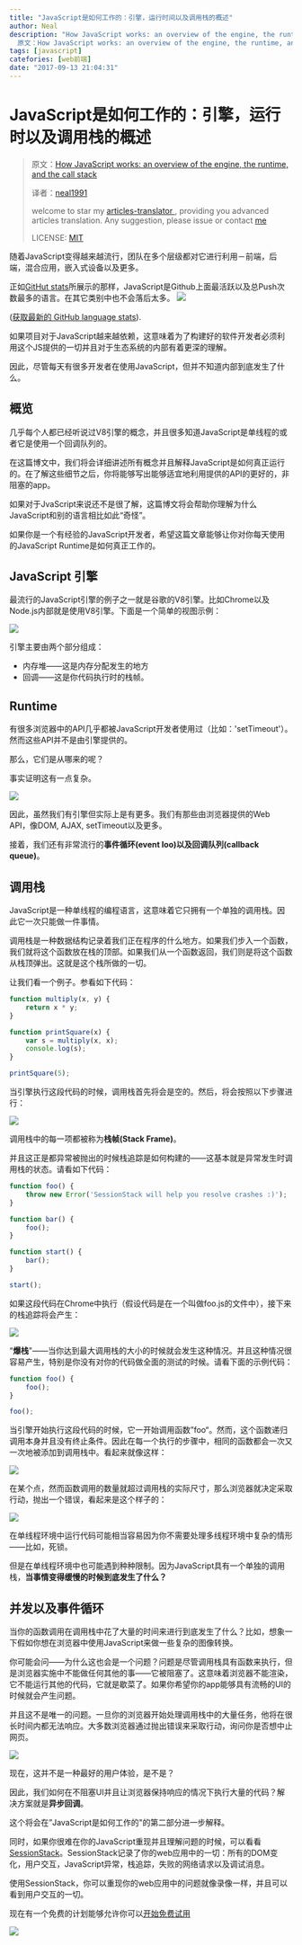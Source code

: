 ```yaml
---
title: "JavaScript是如何工作的：引擎，运行时间以及调用栈的概述"
author: Neal
description: "How JavaScript works: an overview of the engine, the runtime, and the call stackJavaScript是如何工作的：引擎，运行时间以及回调的概述
  原文：How JavaScript works: an overview of the engine, the runtime, and the call stack"
tags: [javascript]
catefories: [web前端]
date: "2017-09-13 21:04:31"
---
```

# JavaScript是如何工作的：引擎，运行时以及调用栈的概述

> 原文：[How JavaScript works: an overview of the engine, the runtime, and the call stack](https://blog.sessionstack.com/how-does-javascript-actually-work-part-1-b0bacc073cf)
>
> 译者：[neal1991](https://github.com/neal1991)
>
> welcome to star my [articles-translator ](https://github.com/neal1991), providing you advanced articles translation. Any suggestion, please issue or contact [me](mailto:bing@stu.ecnu.edu.cn)
>
> LICENSE: [MIT](https://opensource.org/licenses/MIT)

随着JavaScript变得越来越流行，团队在多个层级都对它进行利用－前端，后端，混合应用，嵌入式设备以及更多。

正如[GitHut stats](http://githut.info/)所展示的那样，JavaScript是Github上面最活跃以及总Push次数最多的语言。在其它类别中也不会落后太多。
![](https://cdn-images-1.medium.com/max/3036/1*Zf4reZZJ9DCKsXf5CSXghg.png) 


([获取最新的 GitHub language stats](https://madnight.github.io/githut/)).

如果项目对于JavaScript越来越依赖，这意味着为了构建好的软件开发者必须利用这个JS提供的一切并且对于生态系统的内部有着更深的理解。

因此，尽管每天有很多开发者在使用JavaScript，但并不知道内部到底发生了什么。

## 概览 

几乎每个人都已经听说过V8引擎的概念，并且很多知道JavaScript是单线程的或者它是使用一个回调队列的。

在这篇博文中，我们将会详细讲述所有概念并且解释JavaScript是如何真正运行的。在了解这些细节之后，你将能够写出能够适宜地利用提供的API的更好的，非阻塞的app。

如果对于JvaScript来说还不是很了解，这篇博文将会帮助你理解为什么JavaScript和别的语言相比如此“奇怪”。

如果你是一个有经验的JavaScript开发者，希望这篇文章能够让你对你每天使用的JavaScript Runtime是如何真正工作的。

## **JavaScript 引擎** 

最流行的JavaScript引擎的例子之一就是谷歌的V8引擎。比如Chrome以及Node.js内部就是使用V8引擎。下面是一个简单的视图示例：

![](https://cdn-images-1.medium.com/max/2048/1*OnH_DlbNAPvB9KLxUCyMsA.png) 

引擎主要由两个部分组成：

* 内存堆——这是内存分配发生的地方
* 回调——这是你代码执行时的栈帧。

## **Runtime** 

有很多浏览器中的API几乎都被JavaScript开发者使用过（比如：'setTimeout'）。然而这些API并不是由引擎提供的。

那么，它们是从哪来的呢？

事实证明这有一点复杂。

![](https://cdn-images-1.medium.com/max/2048/1*4lHHyfEhVB0LnQ3HlhSs8g.png) 

因此，虽然我们有引擎但实际上是有更多。我们有那些由浏览器提供的Web API，像DOM, AJAX, setTimeout以及更多。

接着，我们还有非常流行的**事件循环(event loo)**以及**回调队列(callback queue)**。

## 调用栈 

JavaScript是一种单线程的编程语言，这意味着它只拥有一个单独的调用栈。因此它一次只能做一件事情。

调用栈是一种数据结构记录着我们正在程序的什么地方。如果我们步入一个函数，我们就将这个函数放在栈的顶部。如果我们从一个函数返回，我们则是将这个函数从栈顶弹出。这就是这个栈所做的一切。

让我们看一个例子。参看如下代码：

```javascript
function multiply(x, y) {
    return x * y;
}

function printSquare(x) {
    var s = multiply(x, x);
    console.log(s);
}

printSquare(5);
```

当引擎执行这段代码的时候，调用栈首先将会是空的。然后，将会按照以下步骤进行：

![](https://cdn-images-1.medium.com/max/2048/1*Yp1KOt_UJ47HChmS9y7KXw.png) 

调用栈中的每一项都被称为**栈帧(Stack Frame)**。

并且这正是都异常被抛出的时候栈追踪是如何构建的——这基本就是异常发生时调用栈的状态。请看如下代码：

```javascript
function foo() {
    throw new Error('SessionStack will help you resolve crashes :)');
}

function bar() {
    foo();
}

function start() {
    bar();
}

start();
```

如果这段代码在Chrome中执行（假设代码是在一个叫做foo.js的文件中），接下来的栈追踪将会产生：

![](https://cdn-images-1.medium.com/max/2000/1*T-W_ihvl-9rG4dn18kP3Qw.png) 

“**爆栈**"——当你达到最大调用栈的大小的时候就会发生这种情况。并且这种情况很容易产生，特别是你没有对你的代码做全面的测试的时候。请看下面的示例代码：

```javascript
function foo() {
    foo();
}

foo();
```

当引擎开始执行这段代码的时候，它一开始调用函数”foo“。然而，这个函数递归调用本身并且没有终止条件。因此在每一个执行的步骤中，相同的函数都会一次又一次地被添加到调用栈中。看起来就像这样：

![](https://cdn-images-1.medium.com/max/2048/1*AycFMDy9tlDmNoc5LXd9-g.png) 

在某个点，然而函数调用的数量就超过调用栈的实际尺寸，那么浏览器就决定采取行动，抛出一个错误，看起来是这个样子的：

![](https://cdn-images-1.medium.com/max/2000/1*e0nEd59RPKz9coyY8FX-uw.png) 

在单线程环境中运行代码可能相当容易因为你不需要处理多线程环境中复杂的情形——比如，死锁。

但是在单线程环境中也可能遇到种种限制。因为JavaScript具有一个单独的调用栈，**当事情变得缓慢的时候到底发生了什么？**

## **并发以及事件循环** 

当你的函数调用在调用栈中花了大量的时间来进行到底发生了什么？比如，想象一下假如你想在浏览器中使用JavaScript来做一些复杂的图像转换。

你可能会问——为什么这也会是一个问题？问题是尽管调用栈具有函数来执行，但是浏览器实施中不能做任何其他的事——它被阻塞了。这意味着浏览器不能渲染，它不能运行其他的代码，它就是歇菜了。如果你希望你的app能够具有流畅的UI的时候就会产生问题。

并且这不是唯一的问题。一旦你的浏览器开始处理调用栈中的大量任务，他将在很长时间内都无法响应。大多数浏览器通过抛出错误来采取行动，询问你是否想中止网页。

![](https://cdn-images-1.medium.com/max/2000/1*WlMXK3rs_scqKTRV41au7g.jpeg) 

现在，这并不是一种最好的用户体验，是不是？

因此，我们如何在不阻塞UI并且让浏览器保持响应的情况下执行大量的代码？解决方案就是**异步回调**。

这个将会在”JavaScript是如何工作的"的第二部分进一步解释。

同时，如果你很难在你的JavaScript重现并且理解问题的时候，可以看看 [SessionStack](https://www.sessionstack.com)。SessionStack记录了你的web应用中的一切：所有的DOM变化，用户交互，JavaScript异常，栈追踪，失败的网络请求以及调试消息。

使用SessionStack，你可以重现你的web应用中的问题就像录像一样，并且可以看到用户交互的一切。

现在有一个免费的计划能够允许你可以[开始免费试用](https://www.sessionstack.com/signup/)

![](https://cdn-images-1.medium.com/max/2062/1*kEQmoMuNBDfZKNSBh0tvRA.png) 
